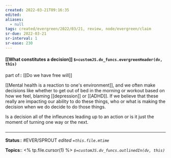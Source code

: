 ```yaml
---
created: 2022-03-21T09:16:35 
edited: 
aliases:
  - null
tags: created/evergreen/2022/03/21, review, node/evergreen/claim
sr-due: 2022-03-21
sr-interval: 1
sr-ease: 230
---
```


#### [[What constitutes a decision]] `$=customJS.dv_funcs.evergreenHeader(dv, this)`

part of:: [[Do we have free will]]

[[Mental health is a reaction to one's environment]], and we often make decisions like whether to get out of bed in the morning or workout based on how we feel, blaming [[depression]] or [[ADHD]]. 
If we believe that these really are impacting our ability to do these things, who or what is making the decision when we do decide to do those things.

Is a decision all of the infleunces leading up to an action or is it just the moment of turning one way or the next.



### <hr class="footnote"/>

**Status**:: #EVER/SPROUT
*edited `=this.file.mtime`*

**Topics**:: <% tp.file.cursor(1) %>
*`$=customJS.dv_funcs.outlinedIn(dv, this)`*
